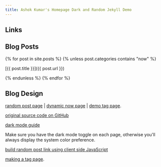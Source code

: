 ```yaml
---
title: Ashok Kumar's Homepage Dark and Random Jekyll Demo
--- 
```


## Links

## Blog Posts 

{% for post in site.posts %}
{% unless post.categories contains "now" %}

[{{ post.title }}]({{ post.url }})

{% endunless %}
{% endfor %}

## Blog Design

[random post page](/random) | [dynamic now page](/now) | [demo tag page](/tags).

[original source code on GitHub](https://github.com/derekkedziora/jekyll-demo) 

[dark mode guide](https://derekkedziora.com/blog/dark-mode-revisited) 

Make sure you have the dark mode toggle on each page, otherwise you'll always display the system color preference.

[build random post link using client side JavaScript](https://derekkedziora.com/blog/Getting-Random-Post-in-Jekyll) 

[making a tag page](https://derekkedziora.com/blog/tag-page-jekyll).